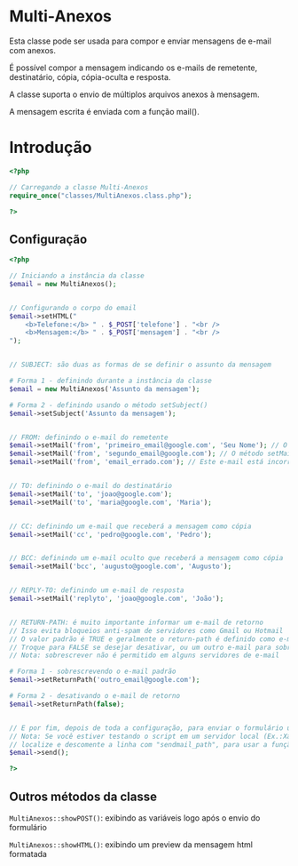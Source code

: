 # Multi-Anexos

Esta classe pode ser usada para compor e enviar mensagens de e-mail com anexos.

É possível compor a mensagem indicando os e-mails de remetente, destinatário, cópia, cópia-oculta e resposta.

A classe suporta o envio de múltiplos arquivos anexos à mensagem.

A mensagem escrita é enviada com a função mail().



Introdução
==================================================

~~~ php
<?php

// Carregando a classe Multi-Anexos
require_once("classes/MultiAnexos.class.php");

?>
~~~ 


Configuração
--------------------------------------------------

~~~ php
<?php

// Iniciando a instância da classe
$email = new MultiAnexos();


// Configurando o corpo do email
$email->setHTML("
	<b>Telefone:</b> " . $_POST['telefone'] . "<br />
	<b>Mensagem:</b> " . $_POST['mensagem'] . "<br />
");


// SUBJECT: são duas as formas de se definir o assunto da mensagem

# Forma 1 - definindo durante a instância da classe
$email = new MultiAnexos('Assunto da mensagem'); 

# Forma 2 - definindo usando o método setSubject()
$email->setSubject('Assunto da mensagem');


// FROM: definindo o e-mail do remetente
$email->setMail('from', 'primeiro_email@google.com', 'Seu Nome'); // O 3º parâmetro é opcional
$email->setMail('from', 'segundo_email@google.com'); // O método setMail(), suporta adicionar múltiplos e-mails
$email->setMail('from', 'email_errado.com'); // Este e-mail está incorreto, portanto não será adicionado


// TO: definindo o e-mail do destinatário
$email->setMail('to', 'joao@google.com');
$email->setMail('to', 'maria@google.com', 'Maria'); 


// CC: definindo um e-mail que receberá a mensagem como cópia
$email->setMail('cc', 'pedro@google.com', 'Pedro');


// BCC: definindo um e-mail oculto que receberá a mensagem como cópia
$email->setMail('bcc', 'augusto@google.com', 'Augusto');


// REPLY-TO: definindo um e-mail de resposta
$email->setMail('replyto', 'joao@google.com', 'João');


// RETURN-PATH: é muito importante informar um e-mail de retorno
// Isso evita bloqueios anti-spam de servidores como Gmail ou Hotmail
// O valor padrão é TRUE e geralmente o return-path é definido como e-mail do remetente
// Troque para FALSE se desejar desativar, ou um outro e-mail para sobrescrever a do servidor
// Nota: sobrescrever não é permitido em alguns servidores de e-mail

# Forma 1 - sobrescrevendo o e-mail padrão
$email->setReturnPath('outro_email@google.com');

# Forma 2 - desativando o e-mail de retorno
$email->setReturnPath(false);


// E por fim, depois de toda a configuração, para enviar o formulário utilize o método send()
// Nota: Se você estiver testando o script em um servidor local (Ex.:Xampp), abra o php.ini,
// localize e descomente a linha com "sendmail_path", para usar a função mail()
$email->send();

?>
~~~ 


Outros métodos da classe
--------------------------------------------------

`MultiAnexos::showPOST()`: exibindo as variáveis logo após o envio do formulário

`MultiAnexos::showHTML()`: exibindo um preview da mensagem html formatada
